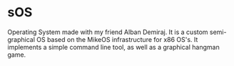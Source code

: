 sOS
===

Operating System made with my friend Alban Demiraj. It is a custom semi-graphical OS based on the MikeOS infrastructure for x86 OS's. It implements a simple command line tool, as well as a graphical hangman game.
